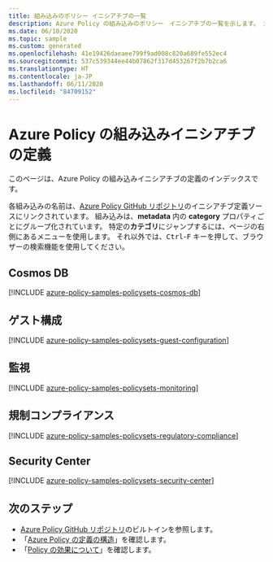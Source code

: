 ```yaml
---
title: 組み込みのポリシー イニシアチブの一覧
description: Azure Policy の組み込みのポリシー　イニシアチブの一覧を示します。 カテゴリには、規制コンプライアンス、ゲスト構成などが含まれます。
ms.date: 06/10/2020
ms.topic: sample
ms.custom: generated
ms.openlocfilehash: 41e19426daeaee799f9ad008c820a689fe552ec4
ms.sourcegitcommit: 537c539344ee44b07862f317d453267f2b7b2ca6
ms.translationtype: HT
ms.contentlocale: ja-JP
ms.lasthandoff: 06/11/2020
ms.locfileid: "84709152"
---
```

# <a name="azure-policy-built-in-initiative-definitions"></a>Azure Policy の組み込みイニシアチブの定義

このページは、Azure Policy の組み込みイニシアチブの定義のインデックスです。

各組み込みの名前は、[Azure Policy GitHub リポジトリ](https://github.com/Azure/azure-policy)のイニシアチブ定義ソースにリンクされています。 組み込みは、**metadata** 内の **category** プロパティごとにグループ化されています。 特定の**カテゴリ**にジャンプするには、ページの右側にあるメニューを使用します。 それ以外では、<kbd>Ctrl</kbd>-<kbd>F</kbd> キーを押して、ブラウザーの検索機能を使用してください。

## <a name="cosmos-db"></a>Cosmos DB

[!INCLUDE [azure-policy-samples-policysets-cosmos-db](../../../../includes/policy/samples/bycat/policysets-cosmos-db.md)]

## <a name="guest-configuration"></a>ゲスト構成

[!INCLUDE [azure-policy-samples-policysets-guest-configuration](../../../../includes/policy/samples/bycat/policysets-guest-configuration.md)]

## <a name="monitoring"></a>監視

[!INCLUDE [azure-policy-samples-policysets-monitoring](../../../../includes/policy/samples/bycat/policysets-monitoring.md)]

## <a name="regulatory-compliance"></a>規制コンプライアンス

[!INCLUDE [azure-policy-samples-policysets-regulatory-compliance](../../../../includes/policy/samples/bycat/policysets-regulatory-compliance.md)]

## <a name="security-center"></a>Security Center

[!INCLUDE [azure-policy-samples-policysets-security-center](../../../../includes/policy/samples/bycat/policysets-security-center.md)]

## <a name="next-steps"></a>次のステップ

- [Azure Policy GitHub リポジトリ](https://github.com/Azure/azure-policy)のビルトインを参照します。
- 「[Azure Policy の定義の構造](../concepts/definition-structure.md)」を確認します。
- 「[Policy の効果について](../concepts/effects.md)」を確認します。
